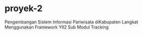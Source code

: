 # proyek-2
Pengembangan Sistem Informasi Pariwisata diKabupaten Langkat Menggunakan Framework YII2 Sub Modul Tracking
